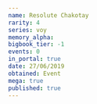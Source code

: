 ```yaml
---
name: Resolute Chakotay
rarity: 4
series: voy
memory_alpha:
bigbook_tier: -1
events: 0
in_portal: true
date: 27/06/2019
obtained: Event
mega: true
published: true
---
```



